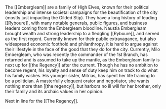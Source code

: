 The [[Embergleam]] are a family of High Elves, known for their political leadership and intense societal campaigns for the beautification of the city (mostly just impacting the Gilded Stip). They have a long history of leading [[Ryboure]], with many notable generals, public figures, and business leaders coming from the Embergleam bloodline. Naustia Embergleam brought wealth and strong leadership to a fledgling [[Ryboure]], and served as the first regent. Currently known for their public extravagance, but also widespread economic foothold and philanthropy, it is hard to argue against their lifestyle in the face of the good that they do for the city. Currently, Milo Embergleam, who was recently the commander of the 1st Branch, has returned and is assumed to take up the mantle, as the Embergleam family is next up for [[the Regency]] after the current. Though he has no ambition to become regent, his loyalty and sense of duty keep him on track to do what his family wishes. His younger sister, Mitrias, has spent her life training to be a politician. A masterfully eloquent orator and negotiator, she wants nothing more than [[the regency]], but harbors no ill will for her brother, only their family and its archaic values in her opinion.

Next in line for the [[The Regency]].